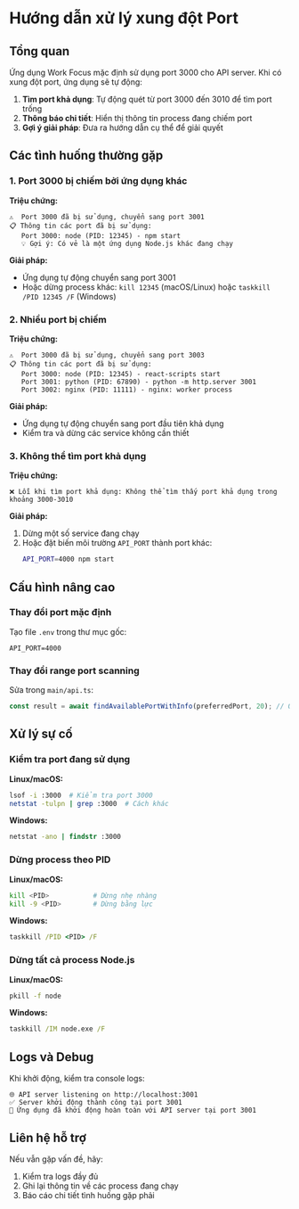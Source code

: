 # Hướng dẫn xử lý xung đột Port

## Tổng quan

Ứng dụng Work Focus mặc định sử dụng port 3000 cho API server. Khi có xung đột port, ứng dụng sẽ tự động:

1. **Tìm port khả dụng**: Tự động quét từ port 3000 đến 3010 để tìm port trống
2. **Thông báo chi tiết**: Hiển thị thông tin process đang chiếm port
3. **Gợi ý giải pháp**: Đưa ra hướng dẫn cụ thể để giải quyết

## Các tình huống thường gặp

### 1. Port 3000 bị chiếm bởi ứng dụng khác

**Triệu chứng:**
```
⚠️  Port 3000 đã bị sử dụng, chuyển sang port 3001
📋 Thông tin các port đã bị sử dụng:
   Port 3000: node (PID: 12345) - npm start
   💡 Gợi ý: Có vẻ là một ứng dụng Node.js khác đang chạy
```

**Giải pháp:**
- Ứng dụng tự động chuyển sang port 3001
- Hoặc dừng process khác: `kill 12345` (macOS/Linux) hoặc `taskkill /PID 12345 /F` (Windows)

### 2. Nhiều port bị chiếm

**Triệu chứng:**
```
⚠️  Port 3000 đã bị sử dụng, chuyển sang port 3003
📋 Thông tin các port đã bị sử dụng:
   Port 3000: node (PID: 12345) - react-scripts start
   Port 3001: python (PID: 67890) - python -m http.server 3001
   Port 3002: nginx (PID: 11111) - nginx: worker process
```

**Giải pháp:**
- Ứng dụng tự động chuyển sang port đầu tiên khả dụng
- Kiểm tra và dừng các service không cần thiết

### 3. Không thể tìm port khả dụng

**Triệu chứng:**
```
❌ Lỗi khi tìm port khả dụng: Không thể tìm thấy port khả dụng trong khoảng 3000-3010
```

**Giải pháp:**
1. Dừng một số service đang chạy
2. Hoặc đặt biến môi trường `API_PORT` thành port khác:
   ```bash
   API_PORT=4000 npm start
   ```

## Cấu hình nâng cao

### Thay đổi port mặc định

Tạo file `.env` trong thư mục gốc:
```env
API_PORT=4000
```

### Thay đổi range port scanning

Sửa trong `main/api.ts`:
```typescript
const result = await findAvailablePortWithInfo(preferredPort, 20); // Quét 20 port
```

## Xử lý sự cố

### Kiểm tra port đang sử dụng

**Linux/macOS:**
```bash
lsof -i :3000  # Kiểm tra port 3000
netstat -tulpn | grep :3000  # Cách khác
```

**Windows:**
```cmd
netstat -ano | findstr :3000
```

### Dừng process theo PID

**Linux/macOS:**
```bash
kill <PID>           # Dừng nhẹ nhàng
kill -9 <PID>        # Dừng bằng lực
```

**Windows:**
```cmd
taskkill /PID <PID> /F
```

### Dừng tất cả process Node.js

**Linux/macOS:**
```bash
pkill -f node
```

**Windows:**
```cmd
taskkill /IM node.exe /F
```

## Logs và Debug

Khi khởi động, kiểm tra console logs:

```
🌐 API server listening on http://localhost:3001
✅ Server khởi động thành công tại port 3001
🚀 Ứng dụng đã khởi động hoàn toàn với API server tại port 3001
```

## Liên hệ hỗ trợ

Nếu vẫn gặp vấn đề, hãy:
1. Kiểm tra logs đầy đủ
2. Ghi lại thông tin về các process đang chạy
3. Báo cáo chi tiết tình huống gặp phải 